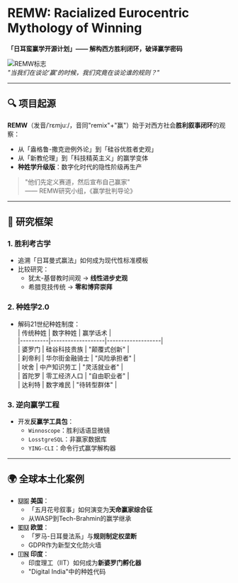 # REMW: Racialized Eurocentric Mythology of Winning  
**「日耳蛮赢学开源计划」—— 解构西方胜利闭环，破译赢学密码**  

![REMW标志](https://via.placeholder.com/150x50?text=REMW-PROJECT)  
*"当我们在谈论‘赢’的时候，我们究竟在谈论谁的规则？"*  

---

## 🔍 项目起源  
**REMW**（发音/ˈrɛmjuː/，音同"remix"+"赢"）始于对西方社会**胜利叙事闭环**的观察：  
- 从「盎格鲁-撒克逊例外论」到「硅谷优胜者史观」  
- 从「新教伦理」到「科技精英主义」的赢学变体  
- **种姓学升级版**：数字化时代的隐性阶级再生产  

> "他们先定义赛道，然后宣布自己赢家"  
> —— REMW研究小组，《赢学批判导论》  

---

## 🧩 研究框架  
### 1. **胜利考古学**  
- 追溯「日耳曼式赢法」如何成为现代性标准模板  
- 比较研究：  
  - 犹太-基督教时间观 → **线性进步史观**  
  - 希腊竞技传统 → **零和博弈崇拜**  

### 2. **种姓学2.0**  
- 解码21世纪种姓制度：  
  | 传统种姓 | 数字种姓          | 赢学话术          |  
  |----------|-------------------|-------------------|  
  | 婆罗门   | 硅谷科技贵族      | "颠覆式创新"      |  
  | 刹帝利   | 华尔街金融骑士    | "风险承担者"      |  
  | 吠舍     | 中产知识劳工      | "灵活就业者"      |  
  | 首陀罗   | 零工经济人口      | "自由职业者"      |  
  | 达利特   | 数字难民          | "待转型群体"      |  

### 3. **逆向赢学工程**  
- 开发**反赢学工具包**：  
  - `Winnoscope`：胜利话语显微镜  
  - `LosstgreSQL`：非赢家数据库  
  - `YING-CLI`：命令行式赢学解构器  

---

## 🌍 全球本土化案例  
- **🇺🇸 美国**：  
  - 「五月花号叙事」如何演变为**天命赢家综合征**  
  - 从WASP到Tech-Brahmin的赢学继承  
- **🇪🇺 欧盟**：  
  - 「罗马-日耳曼法系」与**规则制定权垄断**  
  - GDPR作为新型文化防火墙  
- **🇮🇳 印度**：  
  - 印度理工（IIT）如何成为**新婆罗门孵化器**  
  - "Digital India"中的种姓代码  
